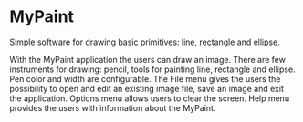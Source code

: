 MyPaint
=======

Simple software for drawing basic primitives: line, rectangle and ellipse.

With the MyPaint application the users can draw an image. There are few instruments for drawing: pencil, tools for painting line, rectangle and ellipse. Pen color and width are configurable. The File menu gives the users the possibility to open and edit an existing image file, save an image and exit the application. Options menu allows users to clear the screen. Help menu provides the users with information about the MyPaint.
